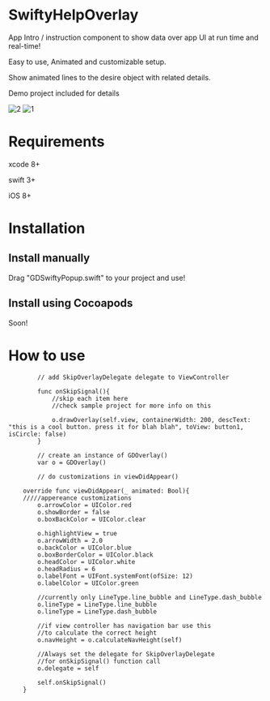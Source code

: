 # SwiftyHelpOverlay
App Intro / instruction component to show data over app UI at run time and real-time!

Easy to use, Animated and customizable setup.

Show animated lines to the desire object with related details.

Demo project included for details 


![2](https://cloud.githubusercontent.com/assets/9967486/21859393/a6fbe282-d841-11e6-9271-e0e9e9c6bb6c.gif)
![1](https://cloud.githubusercontent.com/assets/9967486/21859399/ac3822a6-d841-11e6-9272-64c553630e1c.gif)


# Requirements
xcode 8+

swift 3+

iOS 8+


# Installation
Install manually
------
Drag "GDSwiftyPopup.swift" to your project and use!

Install using Cocoapods
------
Soon!


# How to use
```
        // add SkipOverlayDelegate delegate to ViewController 

        func onSkipSignal(){
            //skip each item here
            //check sample project for more info on this

            o.drawOverlay(self.view, containerWidth: 200, descText: "this is a cool button. press it for blah blah", toView: button1, isCircle: false)
        }

        // create an instance of GDOverlay()
        var o = GDOverlay()
        
        // do customizations in viewDidAppear()

    override func viewDidAppear(_ animated: Bool){
    /////appereance customizations
        o.arrowColor = UIColor.red
        o.showBorder = false
        o.boxBackColor = UIColor.clear

        o.highlightView = true
        o.arrowWidth = 2.0
        o.backColor = UIColor.blue
        o.boxBorderColor = UIColor.black
        o.headColor = UIColor.white
        o.headRadius = 6
        o.labelFont = UIFont.systemFont(ofSize: 12)
        o.labelColor = UIColor.green
        
        //currently only LineType.line_bubble and LineType.dash_bubble
        o.lineType = LineType.line_bubble
        o.lineType = LineType.dash_bubble
        
        //if view controller has navigation bar use this
        //to calculate the correct height
        o.navHeight = o.calculateNavHeight(self)

        //Always set the delegate for SkipOverlayDelegate
        //for onSkipSignal() function call
        o.delegate = self
        
        self.onSkipSignal()
    }
```